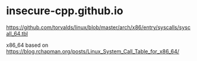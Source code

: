 # insecure-cpp.github.io

https://github.com/torvalds/linux/blob/master/arch/x86/entry/syscalls/syscall_64.tbl

x86_64 based on https://blog.rchapman.org/posts/Linux_System_Call_Table_for_x86_64/
